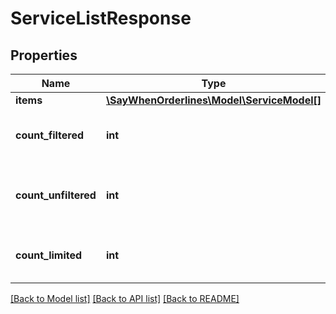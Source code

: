 # ServiceListResponse

## Properties
Name | Type | Description | Notes
------------ | ------------- | ------------- | -------------
**items** | [**\SayWhenOrderlines\Model\ServiceModel[]**](ServiceModel.md) |  | [optional] 
**count_filtered** | **int** | Count of total items with filters in place | [optional] 
**count_unfiltered** | **int** | Count of total items without filters in place | [optional] 
**count_limited** | **int** | Count of items with limit in place | [optional] 

[[Back to Model list]](../README.md#documentation-for-models) [[Back to API list]](../README.md#documentation-for-api-endpoints) [[Back to README]](../README.md)


